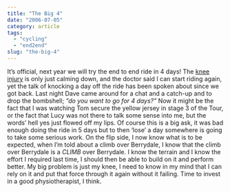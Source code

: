 ```yaml
---
title: "The Big 4"
date: "2006-07-05"
category: article
tags:
  - "cycling"
  - "end2end"
slug: "the-big-4"
---
```


It’s official, next year we will try the end to end ride in 4 days! The [knee injury](https://adamchamberlin.info/2006/06/say-it-isnt-so/) is only just calming down, and the doctor said I can start riding again, yet the talk of knocking a day off the ride has been spoken about since we got back. Last night Dave came around for a chat and a catch-up and to drop the bombshell; _”do you want to go for 4 days?”_ Now it might be the fact that I was watching Tom secure the yellow jersey in stage 3 of the Tour, or the fact that Lucy was not there to talk some sense into me, but the words’ hell yes just flowed off my lips. Of course this is a big ask, it was bad enough doing the ride in 5 days but to then ‘lose’ a day somewhere is going to take some serious work. On the flip side, I now know what is to be expected, when I’m told about a climb over Berrydale, I know that the climb over Berrydale is a _CLIMB_ over Berrydale. I know the terrain and I know the effort I required last time, I should then be able to build on it and perform better. My big problem is just my knee, I need to know in my mind that I can rely on it and put that force through it again without it failing. Time to invest in a good physiotherapist, I think.
